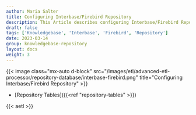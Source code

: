 ```yaml
---
author: Maria Salter
title: Configuring Interbase/Firebird Repository
description: This Article describes configuring Interbase/Firebird Repository
draft: false
tags: ['Knowledgebase', 'Interbase', 'Firebird', 'Repository']
date: 2023-03-14
group: knowledgebase-repository
layout: docs
weight: 3
---
```


{{< image class="mx-auto d-block"  src="/images/etl/advanced-etl-processor/repository-database/interbase-firebird.png" title="Configuring Interbase/Firebird Repository" >}}

- [Repository Tables]({{<ref "repository-tables" >}})

{{< aetl >}}
